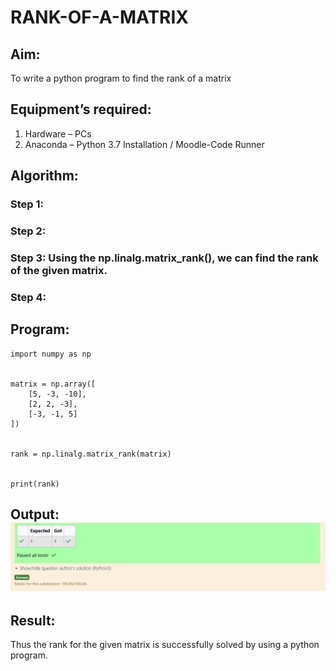 # RANK-OF-A-MATRIX
## Aim:
To write a python program to find the rank of a matrix
## Equipment’s required:
1. 	Hardware – PCs
2. 	Anaconda – Python 3.7 Installation / Moodle-Code Runner
## Algorithm:
### Step 1: 
### Step 2: 
### Step 3: Using the np.linalg.matrix_rank(), we can find the rank of the given matrix.
### Step 4: 
## Program:
    import numpy as np


    matrix = np.array([
        [5, -3, -10],
        [2, 2, -3],
        [-3, -1, 5]
    ])


    rank = np.linalg.matrix_rank(matrix)


    print(rank)
   
## Output:![Result pic](<Screenshot 2024-10-27 185647.png>)
## Result:
Thus the rank for the given matrix is successfully solved by  using a python program.


